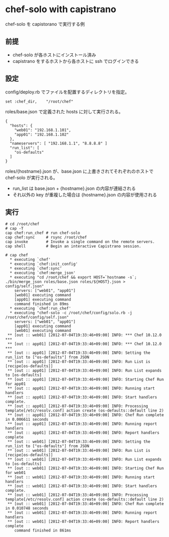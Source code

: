 # chef-solo with capistrano

chef-solo を capistorano で実行する例

## 前提

* chef-solo が各ホストにインストール済み
* capistrano をするホストから各ホストに ssh でログインできる

## 設定

config/deploy.rb でファイルを配置するディレクトリを指定。

    set :chef_dir,    "/root/chef"

roles/base.json で定義された hosts に対して実行される。

    {
      "hosts": {
        "web01": "192.168.1.101",
        "app01": "192.168.1.102"
      },
      "nameservers": [ "192.168.1.1", "8.8.8.8" ]
      "run_list": [
        "os-defaults"
      ]
    }

roles/{hostname}.json が、base.json に上書きされてそれぞれのホストで chef-solo が実行される。

* run_list は base.json + {hostname}.json の内容が連結される
* それ以外の key が重複した場合は {hostname}.json の内容が使用される

## 実行

    # cd /root/chef
    # cap -T
    cap chef:run_chef # run chef-solo
    cap chef:sync     # rsync /root/chef
    cap invoke        # Invoke a single command on the remote servers.
    cap shell         # Begin an interactive Capistrano session.
    
    # cap chef
      * executing `chef'
      * executing `chef:init_config'
      * executing `chef:sync'
      * executing `chef:merge_json'
      * executing "cd /root/chef && export HOST=`hostname -s`; ./bin/merge_json roles/base.json roles/${HOST}.json > config/self.json"
        servers: ["web01", "app01"]
        [web01] executing command
        [app01] executing command
        command finished in 89ms
      * executing `chef:run_chef'
      * executing "chef-solo -c /root/chef/config/solo.rb -j /root/chef/config/self.json"
        servers: ["web01", "app01"]
        [app01] executing command
        [web01] executing command
     ** [out :: web01] [2012-07-04T19:33:46+09:00] INFO: *** Chef 10.12.0 ***
     ** [out :: app01] [2012-07-04T19:33:46+09:00] INFO: *** Chef 10.12.0 ***
     ** [out :: app01] [2012-07-04T19:33:46+09:00] INFO: Setting the run_list to ["os-defaults"] from JSON
     ** [out :: app01] [2012-07-04T19:33:46+09:00] INFO: Run List is [recipe[os-defaults]]
     ** [out :: app01] [2012-07-04T19:33:46+09:00] INFO: Run List expands to [os-defaults]
     ** [out :: app01] [2012-07-04T19:33:46+09:00] INFO: Starting Chef Run for app01
     ** [out :: app01] [2012-07-04T19:33:46+09:00] INFO: Running start handlers
     ** [out :: app01] [2012-07-04T19:33:46+09:00] INFO: Start handlers complete.
     ** [out :: app01] [2012-07-04T19:33:46+09:00] INFO: Processing template[/etc/resolv.conf] action create (os-defaults::default line 2)
     ** [out :: app01] [2012-07-04T19:33:46+09:00] INFO: Chef Run complete in 0.006611 seconds
     ** [out :: app01] [2012-07-04T19:33:46+09:00] INFO: Running report handlers
     ** [out :: app01] [2012-07-04T19:33:46+09:00] INFO: Report handlers complete
     ** [out :: web01] [2012-07-04T19:33:46+09:00] INFO: Setting the run_list to ["os-defaults"] from JSON
     ** [out :: web01] [2012-07-04T19:33:46+09:00] INFO: Run List is [recipe[os-defaults]]
     ** [out :: web01] [2012-07-04T19:33:46+09:00] INFO: Run List expands to [os-defaults]
     ** [out :: web01] [2012-07-04T19:33:46+09:00] INFO: Starting Chef Run for web01
     ** [out :: web01] [2012-07-04T19:33:46+09:00] INFO: Running start handlers
     ** [out :: web01] [2012-07-04T19:33:46+09:00] INFO: Start handlers complete.
     ** [out :: web01] [2012-07-04T19:33:46+09:00] INFO: Processing template[/etc/resolv.conf] action create (os-defaults::default line 2)
     ** [out :: web01] [2012-07-04T19:33:46+09:00] INFO: Chef Run complete in 0.010748 seconds
     ** [out :: web01] [2012-07-04T19:33:46+09:00] INFO: Running report handlers
     ** [out :: web01] [2012-07-04T19:33:46+09:00] INFO: Report handlers complete
        command finished in 861ms
